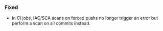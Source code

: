 ### Fixed

- In CI jobs, IAC/SCA scans on forced pushs no longer trigger an error but perform a scan on all commits instead.
